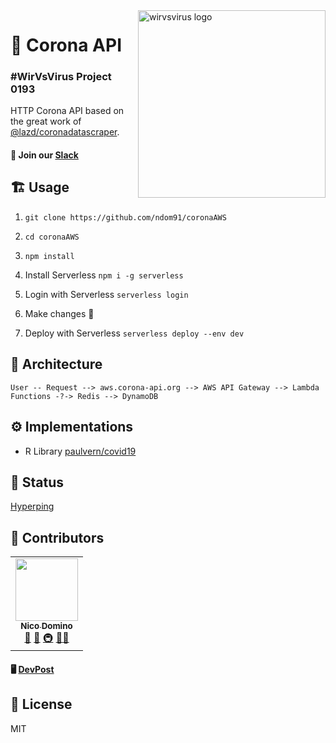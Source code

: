 <img src="https://imgur.com/BYL9tJl.png" width="300px" align="right" alt="wirvsvirus logo" />

# 🦠 Corona API 

<!-- ![Version](https://img.shields.io/github/package-json/v/coronaapi/coronaapi?style=flat-square)
![GitHub commit activity](https://img.shields.io/github/commit-activity/w/coronaapi/coronaapi?label=commits&style=flat-square)
![GitHub issues](https://img.shields.io/github/issues-raw/coronaapi/coronaapi?style=flat-square)
![Website](https://img.shields.io/website?down_color=lightgrey&down_message=offline&style=flat-square&up_color=green&up_message=online&url=https%3A%2F%2Fdata.corona-api.org) -->

### #WirVsVirus Project 0193

HTTP Corona API based on the great work of [@lazd/coronadatascraper](https://github.com/lazd/coronadatascraper).

#### 💌 Join our [Slack](https://join.slack.com/t/corona-api/shared_invite/zt-d3q97q52-2~0Jh7YV1WHVDY~TpENVtg)

## 🏗️ Usage

1. `git clone https://github.com/ndom91/coronaAWS`

2. `cd coronaAWS`

3. `npm install`

4. Install Serverless `npm i -g serverless`

5. Login with Serverless `serverless login`

6. Make changes 💪

7. Deploy with Serverless `serverless deploy --env dev`

## 📐 Architecture

```
User -- Request --> aws.corona-api.org --> AWS API Gateway --> Lambda Functions -?-> Redis --> DynamoDB 
```

## ⚙️ Implementations

- R Library [paulvern/covid19]( https://github.com/paulvern/covid19/tree/master/readcorona )

## 👀 Status

[Hyperping](https://status.corona-api.org)

## 🙏 Contributors

<table>
  <tr>
    <td align="center"><a href="https://ndo.dev"><img src="https://avatars2.githubusercontent.com/u/7415984?v=4" width="100px;" alt=""/><br /><sub><b>Nico Domino</b></sub></a><br /><a href="https://github.com/all-contributors/all-contributors/commits?author=ndom91" title="Documentation">📖</a> <a href="#tool-jakebolam" title="Tools">🔧</a> <a href="#infra-ndom91" title="Infrastructure (Hosting, Build-Tools, etc)">🚇</a> <a href="#maintenance-ndom91" title="Maintenance">🚧</a><a href="#design-ndom91" title="Design">🎨</a></td>
  </tr>
</table>

#### 🖥️ [DevPost](https://devpost.com/software/1_038_a_daten_0193_coronaapi) 

## 📝 License

MIT
